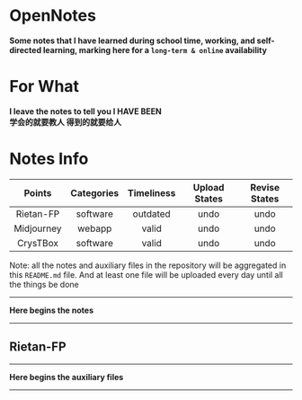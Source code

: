 # OpenNotes
**Some notes that I have learned during school time, working, and self-directed learning, marking here for a `long-term & online` availability**
# For What
**I leave the notes to tell you I HAVE BEEN**  
**学会的就要教人 得到的就要给人**
# Notes Info
|Points|Categories|Timeliness|Upload States|Revise States|
|:--:|:--:|:--:|:--:|:--:|
|Rietan-FP|software|outdated|undo|undo|
|Midjourney|webapp|valid|undo|undo|
|CrysTBox|software|valid|undo|undo|  

Note: all the notes and auxiliary files in the repository will be aggregated in this `README.md` file. And at least one file will be uploaded every day until all the things be done  

---

**Here begins the notes**

---
## Rietan-FP



---

**Here begins the auxiliary files** 

---